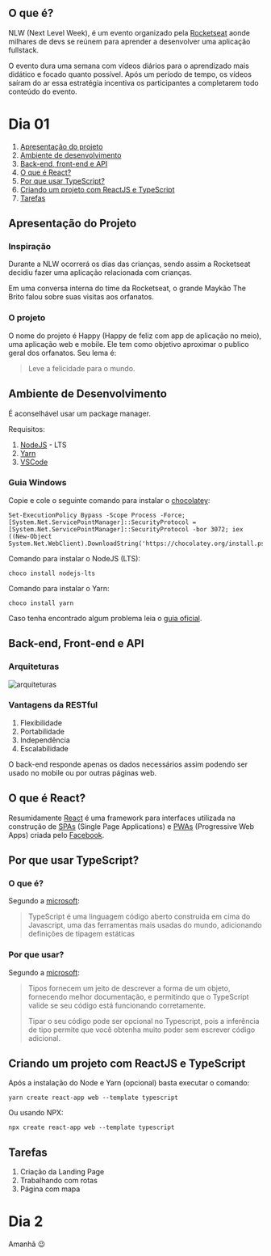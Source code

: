 ## O que é?
NLW (Next Level Week), é um evento organizado pela [Rocketseat](https://rocketseat.com.br/) aonde milhares de devs se reúnem para aprender a desenvolver uma aplicação fullstack.

O evento dura uma semana com vídeos diários para o aprendizado mais didático e focado quanto possível. Após um período de tempo, os vídeos saíram do ar essa estratégia incentiva os participantes a completarem todo conteúdo do evento.

# Dia 01

 1. [Apresentação do projeto](#apresenta%C3%A7%C3%A3o-do-projeto)
 2. [Ambiente de desenvolvimento](#ambiente-de-desenvolvimento)
 3. [Back-end, front-end e API](#back-end-front-end-e-api)
 4. [O que é React?](#o-que-%C3%A9-react)
 5. [Por que usar TypeScript?](#por-que-usar-typescript)
 6. [Criando um projeto com ReactJS e TypeScript](#criando-um-projeto-com-reactjs-e-typescript)
 7. [Tarefas](#tarefas)

## Apresentação do Projeto

### Inspiração

Durante a NLW ocorrerá os dias das crianças, sendo assim a Rocketseat decidiu fazer uma aplicação relacionada com crianças.

Em uma conversa interna do time da Rocketseat, o grande Maykão The Brito falou sobre suas visitas aos orfanatos.

### O projeto

O nome do projeto é Happy (Happy de feliz com app de aplicação no meio), uma aplicação web e mobile. Ele tem como objetivo aproximar o publico geral dos orfanatos. Seu lema é:

> Leve a felicidade para o mundo.

## Ambiente de Desenvolvimento

É aconselhável usar um package manager.

Requisitos:

 1. [NodeJS](https://nodejs.org/en/) - LTS
 2. [Yarn](https://yarnpkg.com/)
 3. [VSCode](https://code.visualstudio.com/)

### Guia Windows

Copie e cole o seguinte comando para instalar o [chocolatey](https://chocolatey.org/install):

```shell
Set-ExecutionPolicy Bypass -Scope Process -Force; [System.Net.ServicePointManager]::SecurityProtocol = [System.Net.ServicePointManager]::SecurityProtocol -bor 3072; iex ((New-Object System.Net.WebClient).DownloadString('https://chocolatey.org/install.ps1'))
```

Comando para instalar o NodeJS (LTS):

```shell
choco install nodejs-lts
```

Comando para instalar o Yarn:

```shell
choco install yarn
```

Caso tenha encontrado algum problema leia o [guia oficial](https://www.notion.so/Instala-o-das-ferramentas-9eee9e25550e4477b3d0b432b605aca2).

## Back-end, Front-end e API

### Arquiteturas
![arquiteturas](https://i.imgur.com/7Net3zb.png)
### Vantagens da RESTful

 1. Flexibilidade
 2. Portabilidade
 3. Independência
 4. Escalabilidade

O back-end responde apenas os dados necessários assim podendo ser usado no mobile ou por outras páginas web.

## O que é React?

Resumidamente [React](https://github.com/facebook/react) é uma framework para interfaces utilizada na construção de [SPAs](https://en.wikipedia.org/wiki/Single-page_application) (Single Page Applications) e [PWAs](https://en.wikipedia.org/wiki/Progressive_web_application) (Progressive Web Apps) criada pelo [Facebook](https://github.com/facebook).

## Por que usar TypeScript?

### O que é?

Segundo a [microsoft](https://www.typescriptlang.org/pt/):

> TypeScript é uma linguagem código aberto construida em cima do Javascript, uma das ferramentas mais usadas do mundo, adicionando definições de tipagem estáticas

### Por que usar?

Segundo a [microsoft](https://www.typescriptlang.org/pt/):

> Tipos fornecem um jeito de descrever a forma de um objeto, fornecendo melhor documentação, e permitindo que o TypeScript valide se seu código está funcionando corretamente.
> 
> Tipar o seu código pode ser opcional no Typescript, pois a inferência de tipo permite que você obtenha muito poder sem escrever código adicional.

## Criando um projeto com ReactJS e TypeScript

Após a instalação do Node e Yarn (opcional) basta executar o comando:

```shell
yarn create react-app web --template typescript
```

Ou usando NPX:

```shell
npx create react-app web --template typescript
```

## Tarefas

 1. Criação da Landing Page
 2. Trabalhando com rotas
 3. Página com mapa

# Dia 2

Amanhã 😉

